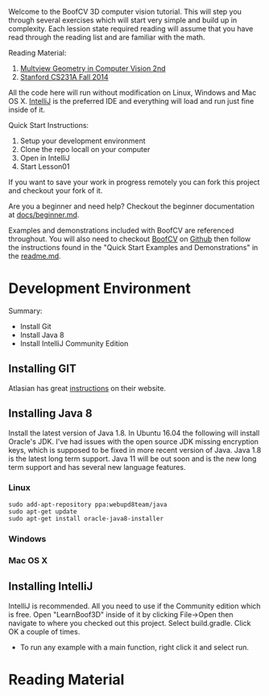 Welcome to the BoofCV 3D computer vision tutorial. This will step you through several exercises which will start
very simple and build up in complexity. Each lession state required reading will assume that you have read through 
the reading list and are familiar with the math. 

Reading Material:
1) [Multview Geometry in Computer Vision 2nd](http://www.robots.ox.ac.uk/~vgg/hzbook/)
2) [Stanford CS231A Fall 2014](http://cvgl.stanford.edu/teaching/cs231a_winter1415/schedule.html)

All the code here will run without modification on Linux, Windows and Mac OS X. 
[IntelliJ](https://www.jetbrains.com/idea/) is the preferred IDE and everything will load and run just fine
inside of it.

Quick Start Instructions:

1) Setup your development environment
3) Clone the repo locall on your computer
4) Open in IntelliJ
5) Start Lesson01

If you want to save your work in progress remotely you can fork this project and checkout your fork of it.

Are you a beginner and need help? Checkout the beginner documentation at [docs/beginner.md](docs/beginner.md).

Examples and demonstrations included with BoofCV are referenced throughout. You will also need to checkout
[BoofCV](http://boofcv.org) on [Github](https://github.com/lessthanoptimal/BoofCV) then follow the instructions 
found in the "Quick Start Examples and Demonstrations" in the 
[readme.md](https://github.com/lessthanoptimal/BoofCV/blob/SNAPSHOT/README.md).

# Development Environment

Summary:
* Install Git
* Install Java 8
* Install IntelliJ Community Edition


## Installing GIT

Atlasian has great [instructions](https://www.atlassian.com/git/tutorials/install-git) on their website.

## Installing Java 8

Install the latest version of Java 1.8. In Ubuntu 16.04 the following will install Oracle's JDK. I've had issues with 
the open source JDK missing encryption keys, which is supposed to be fixed in more recent version of Java. Java 1.8 
is the latest long term support. Java 11 will be out soon and is the new long term support and has several new
language features.

### Linux
```$bash
sudo add-apt-repository ppa:webupd8team/java
sudo apt-get update
sudo apt-get install oracle-java8-installer
```
### Windows

### Mac OS X

## Installing IntelliJ

IntelliJ is recommended. All you need to use if the Community edition which is free. Open "LearnBoof3D" inside of it
by clicking File->Open then navigate to where you checked out this project. Select build.gradle. Click OK a couple
of times.

* To run any example with a main function, right click it and select run.

# Reading Material